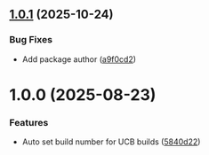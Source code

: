 ## [1.0.1](https://github.com/freakshowstudio/com.freakshowstudio.ucb-buildnumber/compare/v1.0.0...v1.0.1) (2025-10-24)


### Bug Fixes

* Add package author ([a9f0cd2](https://github.com/freakshowstudio/com.freakshowstudio.ucb-buildnumber/commit/a9f0cd28adfba4b81cf95b3d3961183d6819b293))

# 1.0.0 (2025-08-23)


### Features

* Auto set build number for UCB builds ([5840d22](https://github.com/freakshowstudio/com.freakshowstudio.ucb-buildnumber/commit/5840d2225ee75d6a07fb7a1b0e6939b1db872503))
